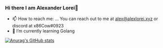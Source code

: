 ### Hi there I am Alexander Lorei👋

<!--
**MrCow3/MrCow3** is a ✨ _special_ ✨ repository because its `README.md` (this file) appears on your GitHub profile.

Here are some ideas to get you started:

- 🔭 I’m currently working on ...
- 👯 I’m looking to collaborate on ...
- 🤔 I’m looking for help with ...
- 💬 Ask me about ...
- ⚡ Fun fact: ...
-->
- 📫 How to reach me: ...
You can reach out to me at alex@alexlorei.xyz or discord at x86Cow#0923
- 🌱 I’m currently learning Golang

[![Anurag's GitHub stats](https://github-readme-stats.vercel.app/api?username=MrCow3)](https://github.com/anuraghazra/github-readme-stats)
